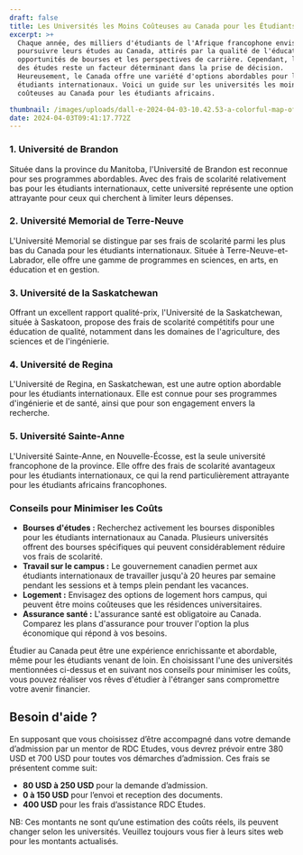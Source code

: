```yaml
---
draft: false
title: Les Universités les Moins Coûteuses au Canada pour les Étudiants Africains.
excerpt: >+
  Chaque année, des milliers d'étudiants de l'Afrique francophone envisagent de
  poursuivre leurs études au Canada, attirés par la qualité de l'éducation, les
  opportunités de bourses et les perspectives de carrière. Cependant, le coût
  des études reste un facteur déterminant dans la prise de décision.
  Heureusement, le Canada offre une variété d'options abordables pour les
  étudiants internationaux. Voici un guide sur les universités les moins
  coûteuses au Canada pour les étudiants africains.

thumbnail: /images/uploads/dall-e-2024-04-03-10.42.53-a-colorful-map-of-canada-highlighting-in-different-vibrant-colors-the-provinces-of-manitoba-newfoundland-and-labrador-saskatchewan-and-nova-scotia.jpg
date: 2024-04-03T09:41:17.772Z
---
```

### 1. Université de Brandon

Située dans la province du Manitoba, l'Université de Brandon est reconnue pour ses programmes abordables. Avec des frais de scolarité relativement bas pour les étudiants internationaux, cette université représente une option attrayante pour ceux qui cherchent à limiter leurs dépenses.

### 2. Université Memorial de Terre-Neuve

L'Université Memorial se distingue par ses frais de scolarité parmi les plus bas du Canada pour les étudiants internationaux. Située à Terre-Neuve-et-Labrador, elle offre une gamme de programmes en sciences, en arts, en éducation et en gestion.

### 3. Université de la Saskatchewan

Offrant un excellent rapport qualité-prix, l'Université de la Saskatchewan, située à Saskatoon, propose des frais de scolarité compétitifs pour une éducation de qualité, notamment dans les domaines de l'agriculture, des sciences et de l'ingénierie.

### 4. Université de Regina

L'Université de Regina, en Saskatchewan, est une autre option abordable pour les étudiants internationaux. Elle est connue pour ses programmes d'ingénierie et de santé, ainsi que pour son engagement envers la recherche.

### 5. Université Sainte-Anne

L'Université Sainte-Anne, en Nouvelle-Écosse, est la seule université francophone de la province. Elle offre des frais de scolarité avantageux pour les étudiants internationaux, ce qui la rend particulièrement attrayante pour les étudiants africains francophones.

### Conseils pour Minimiser les Coûts

* **Bourses d'études :** Recherchez activement les bourses disponibles pour les étudiants internationaux au Canada. Plusieurs universités offrent des bourses spécifiques qui peuvent considérablement réduire vos frais de scolarité.
* **Travail sur le campus :** Le gouvernement canadien permet aux étudiants internationaux de travailler jusqu'à 20 heures par semaine pendant les sessions et à temps plein pendant les vacances.
* **Logement :** Envisagez des options de logement hors campus, qui peuvent être moins coûteuses que les résidences universitaires.
* **Assurance santé :** L'assurance santé est obligatoire au Canada. Comparez les plans d'assurance pour trouver l'option la plus économique qui répond à vos besoins.

Étudier au Canada peut être une expérience enrichissante et abordable, même pour les étudiants venant de loin. En choisissant l'une des universités mentionnées ci-dessus et en suivant nos conseils pour minimiser les coûts, vous pouvez réaliser vos rêves d'étudier à l'étranger sans compromettre votre avenir financier.

## B﻿esoin d'aide ?

En supposant que vous choisissez d’être accompagné dans votre demande d’admission par un mentor de RDC Etudes, vous devrez prévoir entre 380 USD et 700 USD pour toutes vos démarches d’admission. Ces frais se présentent comme suit:

* **80 USD à 250 USD** pour la demande d’admission.
* **0 à 150 USD** pour l’envoi et reception des documents.
* **400 USD** pour les frais d’assistance RDC Etudes.


NB: Ces montants ne sont qu‘une estimation des coûts réels, ils peuvent changer selon les universités. Veuillez toujours vous fier à leurs sites web pour les montants actualisés.
